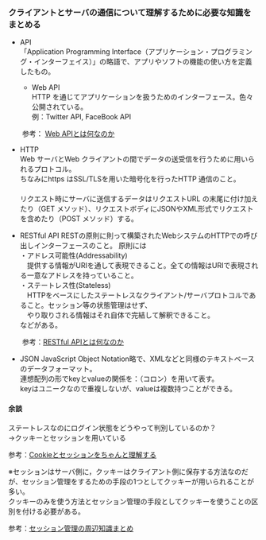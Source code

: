 ### クライアントとサーバの通信について理解するために必要な知識をまとめる

- API  
「Application Programming Interface（アプリケーション・プログラミング・インターフェイス）」の略語で、アプリやソフトの機能の使い方を定義したもの。

  - Web API  
HTTP を通じてアプリケーションを扱うためのインターフェース。色々公開されている。  
例：Twitter API, FaceBook API

　　参考： [Web APIとは何なのか](https://qiita.com/NagaokaKenichi/items/df4c8455ab527aeacf02)

- HTTP  
Web サーバとWeb クライアントの間でデータの送受信を行うために用いられるプロトコル。  
ちなみにhttps はSSL/TLSを用いた暗号化を行ったHTTP 通信のこと。  
　  
リクエスト時にサーバに送信するデータはリクエストURL の末尾に付け加えたり（GET メソッド）、リクエストボディにJSONやXML形式でリクエストを含めたり（POST メソッド）する。

- RESTful API
RESTの原則に則って構築されたWebシステムのHTTPでの呼び出しインターフェースのこと。
原則には  
・アドレス可能性(Addressability)  
　提供する情報がURIを通して表現できること。全ての情報はURIで表現される一意なアドレスを持っていること。  
・ステートレス性(Stateless)  
　HTTPをベースにしたステートレスなクライアント/サーバプロトコルであること。セッション等の状態管理はせず、  
　やり取りされる情報はそれ自体で完結して解釈できること。  
などがある。

　　参考：[RESTful APIとは何なのか](https://qiita.com/NagaokaKenichi/items/0647c30ef596cedf4bf2)

- JSON
JavaScript Object Notation略で、XMLなどと同様のテキストベースのデータフォーマット。  
連想配列の形でkeyとvalueの関係を：（コロン）を用いて表す。  
keyはユニークなので重複しないが、valueは複数持つことができる。

#### 余談
ステートレスなのにログイン状態をどうやって判別しているのか？  
→クッキーとセッションを用いている

参考：[Cookieとセッションをちゃんと理解する](https://qiita.com/hththt/items/07136ad74127999df271)

※セッションはサーバ側に，クッキーはクライアント側に保存する方法なのだが、セッション管理をするための手段の1つとしてクッキーが用いられることが多い。  
クッキーのみを使う方法とセッション管理の手段としてクッキーを使うことの区別を付ける必要がある。  

参考：[セッション管理の周辺知識まとめ](https://blog.takanabe.tokyo/2014/12/05/64/)
